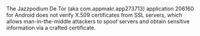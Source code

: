 The Jazzpodium De Tor (aka com.appmakr.app273713) application 206160 for Android does not verify X.509 certificates from SSL servers, which allows man-in-the-middle attackers to spoof servers and obtain sensitive information via a crafted certificate.
